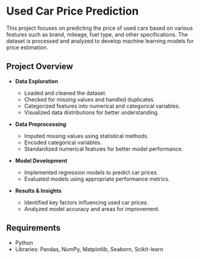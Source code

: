 
# Used Car Price Prediction  

This project focuses on predicting the price of used cars based on various features such as brand, mileage, fuel type, and other specifications. The dataset is processed and analyzed to develop machine learning models for price estimation.  

## Project Overview  

- **Data Exploration**  
  - Loaded and cleaned the dataset.  
  - Checked for missing values and handled duplicates.  
  - Categorized features into numerical and categorical variables.  
  - Visualized data distributions for better understanding.  

- **Data Preprocessing**  
  - Imputed missing values using statistical methods.  
  - Encoded categorical variables.  
  - Standardized numerical features for better model performance.  

- **Model Development**  
  - Implemented regression models to predict car prices.  
  - Evaluated models using appropriate performance metrics.  

- **Results & Insights**  
  - Identified key factors influencing used car prices.  
  - Analyzed model accuracy and areas for improvement.  

## Requirements  

- Python  
- Libraries: Pandas, NumPy, Matplotlib, Seaborn, Scikit-learn  

